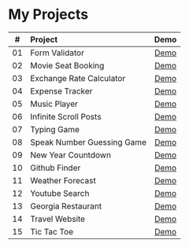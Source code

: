 # My Projects

|  #  |    Project     |                                 Demo                                 |
| :-: | :------------ | :------------------------------------------------------------------: |
| 01  | Form Validator | [Demo](https://hff2.github.io/My-Projects/Form_Validator/index.html) |
| 02  | Movie Seat Booking | [Demo](https://hff2.github.io/My-Projects/Seat_Booking/index.html) |
| 03  | Exchange Rate Calculator| [Demo](https://hff2.github.io/My-Projects/Exchage_Rate/index.html) |
| 04  | Expense Tracker| [Demo](https://hff2.github.io/My-Projects/Expense_Tracker/index.html) |
| 05  | Music Player| [Demo](https://hff2.github.io/My-Projects/Music_Player/index.html) |
| 06  | Infinite Scroll Posts| [Demo](https://hff2.github.io/My-Projects/Infinite_Scroll/index.html) |
| 07  | Typing Game| [Demo](https://hff2.github.io/My-Projects/Typing_Game/index.html) |
| 08  | Speak Number Guessing Game| [Demo](https://hff2.github.io/My-Projects/Speak_Number_Guessing/index.html)|
| 09  | New Year Countdown| [Demo](https://hff2.github.io/My-Projects/New_Year_Countdown/index.html) |
| 10  | Github Finder| [Demo](https://hff2.github.io/My-Projects/Github_Finder/index.html) |
| 11  | Weather Forecast | [Demo](https://hff2.github.io/My-Projects/Weather_Forecast/index.html) |
| 12  | Youtube Search | [Demo](https://hff2.github.io/My-Projects/Youtube_Search/index.html) |
| 13  | Georgia Restaurant | [Demo](https://hff2.github.io/My-Projects/Georgia_Restaurant/index.html)|
| 14  | Travel Website | [Demo](https://hff2.github.io/My-Projects/Travel_Website/index.html)|
| 15  | Tic Tac Toe | [Demo](https://hff2.github.io/My-Projects/Tic_Tac_Toe/index.html)|
